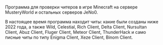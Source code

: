 Программа для проверки читеров в игре Minecraft на сервере MusteryWorld и остальных серверов JeNo0. 

В настоящее время программа находит читы: какие были созданы ниже 2022 года, а также Wild, Celestial, Rich Client, Delta Client, Nursultan Client,
Abuz Client, Fluger Client, Meteor Client, ThunderHack и само писные читы по типу Enigma Client, Xeze Client, Binom Client.
